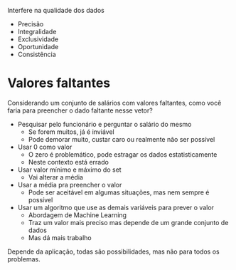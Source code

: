 Interfere na qualidade dos dados

- Precisão
- Integralidade 
- Exclusividade
- Oportunidade 
- Consistência

# Valores faltantes
Considerando um conjunto de salários com valores faltantes, como você faria para preencher o dado faltante nesse vetor?

- Pesquisar pelo funcionário e perguntar o salário do mesmo
	- Se forem muitos, já é inviável
	- Pode demorar muito, custar caro ou realmente não ser possível
- Usar 0 como valor
	- O zero é problemático, pode estragar os dados estatisticamente
	- Neste contexto está errado
- Usar valor mínimo e máximo do set
	- Vai alterar a média
- Usar a média pra preencher o valor
	- Pode ser aceitável em algumas situações, mas nem sempre é possível
- Usar um algoritmo que use as demais variáveis para prever o valor
	- Abordagem de Machine Learning
	- Traz um valor mais preciso mas depende de um grande conjunto de dados
	- Mas dá mais trabalho

Depende da aplicação, todas são possibilidades, mas não para todos os problemas.


